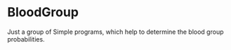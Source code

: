# BloodGroup
Just a group of Simple programs, which help to determine the blood group probabilities.
